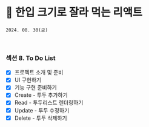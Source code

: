 # 🍰 한입 크기로 잘라 먹는 리액트

```
2024. 08. 30(금)
```

<br>

### 섹션 8. To Do List

- [x] 프로젝트 소개 및 준비
- [x] UI 구현하기
- [x] 기능 구현 준비하기
- [x] Create - 투두 추가하기
- [x] Read - 투두리스트 렌더링하기
- [x] Update - 투두 수정하기
- [x] Delete - 투두 삭제하기
